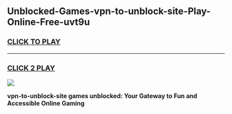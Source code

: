 
## Unblocked-Games-vpn-to-unblock-site-Play-Online-Free-uvt9u
<h3>
<a href="https://premium76.site?title=vpn-to-unblock-site&ref=26A">CLICK TO PLAY</a></h3>
<hr>

<h3>
<a href="https://premium76.site?title=vpn-to-unblock-site&ref=26A">CLICK 2 PLAY</a>
  
</h3>

<a href="https://premium76.site?title=vpn-to-unblock-site&ref=26A"><img src="https://clearcache.store/games.png"></a>


**vpn-to-unblock-site games unblocked: Your Gateway to Fun and Accessible Online Gaming**
